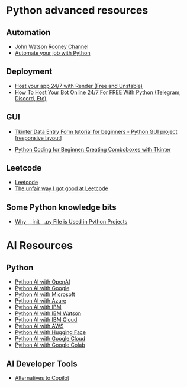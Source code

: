 # Python advanced resources

## Automation

- [John Watson Rooney Channel](https://www.youtube.com/c/JohnWatsonRooney)
- [Automate your job with Python](https://youtu.be/qYSWWGz9Z6s)


## Deployment
- [Host your app 24/7 with Render (Free and Unstable)](https://youtu.be/FVpEDSlGG5k)
- [How To Host Your Bot Online 24/7 For FREE With Python (Telegram, Discord, Etc)](https://youtu.be/2TI-tCVhe9k)

## GUI
- [Tkinter Data Entry Form tutorial for beginners - Python GUI project [responsive layout]](https://youtu.be/vusUfPBsggw)

- [Python Coding for Beginner: Creating Comboboxes with Tkinter]()
## Leetcode

- [Leetcode](https://leetcode.com/)
- [The unfair way I got good at Leetcode](www.youtube.com/watch?v=KqzZ2Yw7YkA)

## Some Python knowledge bits

- [Why \_\_init\_\_.py File is Used in Python Projects](https://youtu.be/mWaMSGwiSB0)
 
 # AI Resources

 ## Python
- [Python AI with OpenAI](https://openai.com/blog/python-ai/)
- [Python AI with Google](https://developers.google.com/machine-learning/crash-course/python/)
- [Python AI with Microsoft](https://docs.microsoft.com/en-us/azure/cognitive-services/python/)
- [Python AI with Azure](https://docs.microsoft.com/en-us/azure/cognitive-services/python/)
- [Python AI with IBM](https://www.ibm.com/cloud/learn/python)
- [Python AI with IBM Watson](https://www.ibm.com/cloud/learn/python)
- [Python AI with IBM Cloud](https://cloud.ibm.com/docs/ai?topic=ai-python)
- [Python AI with AWS](https://aws.amazon.com/ai/)
- [Python AI with Hugging Face](https://huggingface.co/)
- [Python AI with Google Cloud](https://cloud.google.com/)
- [Python AI with Google Colab](https://colab.research.google.com/notebooks/intro.ipynb)

## AI Developer Tools

- [Alternatives to Copilot](https://dev.to/sh20raj/10-free-github-copilot-alternatives-for-vs-code-in-2024-4bgn)
  
